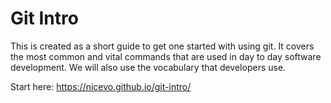 # Git Intro
This is created as a short guide to get one started with using git. It covers the most common and vital commands that are used in day to day software development. We will also use the vocabulary that developers use.

Start here: https://nicevo.github.io/git-intro/